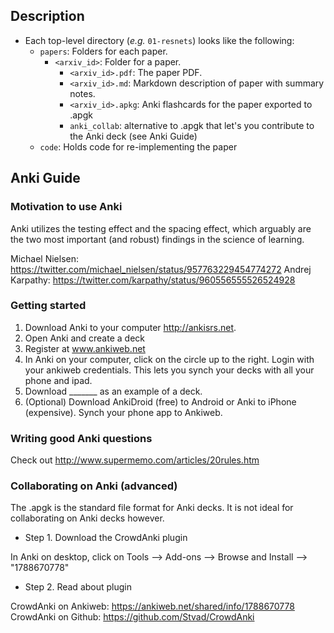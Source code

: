 
## Description
  - Each top-level directory (*e.g.* `01-resnets`) looks like the following:
    - `papers`: Folders for each paper.
      - `<arxiv_id>`: Folder for a paper.
        - `<arxiv_id>.pdf`: The paper PDF.
        - `<arxiv_id>.md`: Markdown description of paper with summary notes.
        - `<arxiv_id>.apkg`: Anki flashcards for the paper exported to .apgk
        - `anki_collab`: alternative to .apgk that let's you contribute to the Anki deck (see Anki Guide)
    - `code`: Holds code for re-implementing the paper

## Anki Guide

### Motivation to use Anki
Anki utilizes the testing effect and the spacing effect, which arguably are the two most important (and robust) findings in the science of learning.

Michael Nielsen: https://twitter.com/michael_nielsen/status/957763229454774272 
Andrej Karpathy: https://twitter.com/karpathy/status/960556555526524928 

### Getting started

1. Download Anki to your computer  http://ankisrs.net. 
2. Open Anki and create a deck
3. Register at www.ankiweb.net 
4. In Anki on your computer, click on the circle up to the right. Login with your ankiweb credentials. This lets you synch your decks with all your phone and ipad. 
5. Download _______ as an example of a deck.
6. (Optional) Download AnkiDroid (free) to Android or Anki to iPhone (expensive). Synch your phone app to Ankiweb.


### Writing good Anki questions

Check out http://www.supermemo.com/articles/20rules.htm 

### Collaborating on Anki (advanced)
The .apgk is the standard file format for Anki decks. It is not ideal for collaborating on Anki decks however. 

- Step 1. Download the CrowdAnki plugin 

In Anki on desktop, click on Tools  --> Add-ons  --> Browse and Install --> "1788670778"

- Step 2. Read about plugin

CrowdAnki on Ankiweb: https://ankiweb.net/shared/info/1788670778
CrowdAnki on Github: https://github.com/Stvad/CrowdAnki


